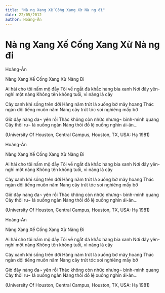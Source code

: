```yaml
---
title: "Nà ng Xang Xế Cống Xang Xừ Nà ng đi"
date: 22/05/2012
author: Hoàng-Ân
---
```


# Nà ng Xang Xế Cống Xang Xừ Nà ng đi

Hoàng-Ân


Nàng Xang Xế Cống Xang Xừ Nàng Đi


Ai hái cho tôi nấm mộ đầy
Tôi về ngắt đá khắc hàng bia xanh
Nơi đây yên-nghỉ một nàng
Không tên không tuổi,
                             vì nàng là cây

Cây xanh khi sống trên đời
Hàng năm trút lá xuống bờ mây hoang
Thác ngàn dội tiếng muôn năm
Nàng cây trút tóc soi nghiêng mấy bờ

Giờ đây nàng đa¬ yên rồi
Thác không còn nhức nhưng¬ bình-minh quang
Cây thôi ru¬ lá xuống ngàn
Nàng thôi đổ lệ xuống nghìn ái-ân...

(University Of Houston, Central Campus,
  Houston, TX, USA: Hạ 1981)

Hoàng-Ân


Nàng Xang Xế Cống Xang Xừ Nàng Đi


Ai hái cho tôi nấm mộ đầy
Tôi về ngắt đá khắc hàng bia xanh
Nơi đây yên-nghỉ một nàng
Không tên không tuổi,
                             vì nàng là cây

Cây xanh khi sống trên đời
Hàng năm trút lá xuống bờ mây hoang
Thác ngàn dội tiếng muôn năm
Nàng cây trút tóc soi nghiêng mấy bờ

Giờ đây nàng đa¬ yên rồi
Thác không còn nhức nhưng¬ bình-minh quang
Cây thôi ru¬ lá xuống ngàn
Nàng thôi đổ lệ xuống nghìn ái-ân...

(University Of Houston, Central Campus,
  Houston, TX, USA: Hạ 1981)

Hoàng-Ân


Nàng Xang Xế Cống Xang Xừ Nàng Đi


Ai hái cho tôi nấm mộ đầy
Tôi về ngắt đá khắc hàng bia xanh
Nơi đây yên-nghỉ một nàng
Không tên không tuổi,
                             vì nàng là cây

Cây xanh khi sống trên đời
Hàng năm trút lá xuống bờ mây hoang
Thác ngàn dội tiếng muôn năm
Nàng cây trút tóc soi nghiêng mấy bờ

Giờ đây nàng đa¬ yên rồi
Thác không còn nhức nhưng¬ bình-minh quang
Cây thôi ru¬ lá xuống ngàn
Nàng thôi đổ lệ xuống nghìn ái-ân...

(University Of Houston, Central Campus,
  Houston, TX, USA: Hạ 1981)
